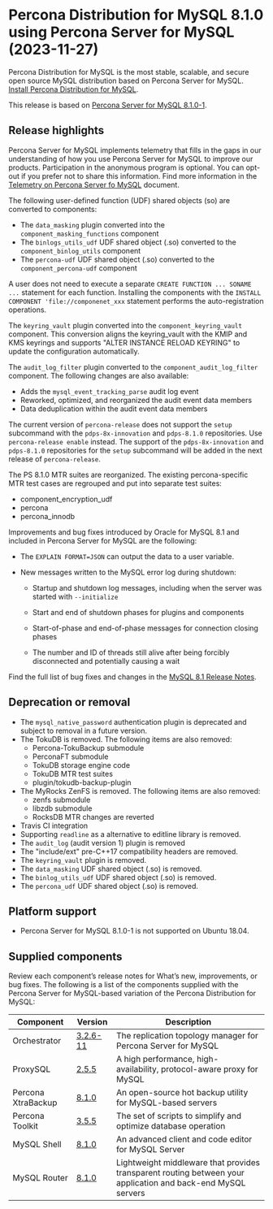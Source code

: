 # Percona Distribution for MySQL 8.1.0 using Percona Server for MySQL (2023-11-27)

Percona Distribution for MySQL is the most stable, scalable, and secure open source MySQL distribution based on Percona Server for MySQL. [Install Percona Distribution for MySQL](installing.md).

This release is based on [Percona Server for MySQL 8.1.0-1].

## Release highlights

Percona Server for MySQL implements telemetry that fills in the gaps in our understanding of how you use Percona Server for MySQL to improve our products. Participation in the anonymous program is optional. You can opt-out if you prefer not to share this information. Find more information in the [Telemetry on Percona Server fo MySQL](https://docs.percona.com/percona-server/innovation-release/telemetry.html) document.

The following user-defined function (UDF) shared objects (so) are converted to components:

* The `data_masking` plugin converted into the `component_masking_functions` component
* The `binlogs_utils_udf` UDF shared object (.so) converted to the `component_binlog_utils` component
* The `percona-udf` UDF shared object (.so) converted to the `component_percona-udf` component

A user does not need to execute a separate `CREATE FUNCTION ... SONAME ...` statement for each function. Installing the components with the `INSTALL COMPONENT 'file://componenet_xxx` statement performs the auto-registration operations.

The `keyring_vault` plugin converted into the `component_keyring_vault` component. This conversion aligns the keyring_vault with the KMIP and KMS keyrings and supports "ALTER INSTANCE RELOAD KEYRING" to update the configuration automatically.

The `audit_log_filter` plugin converted to the `component_audit_log_filter` component. The following changes are also available:

* Adds the `mysql_event_tracking_parse` audit log event
* Reworked, optimized, and reorganized the audit event data members
* Data deduplication within the audit event data members

The current version of `percona-release` does not support the `setup` subcommand with the `pdps-8x-innovation` and `pdps-8.1.0` repositories. Use `percona-release enable` instead. The support of the `pdps-8x-innovation` and `pdps-8.1.0` repositories for the `setup` subcommand will be added in the next release of `percona-release`.

The PS 8.1.0 MTR suites are reorganized. The existing percona-specific MTR test cases are regrouped and put into separate test suites:

* component_encryption_udf
* percona
* percona_innodb

Improvements and bug fixes introduced by Oracle for MySQL 8.1 and included in Percona Server for MySQL are the following:

* The `EXPLAIN FORMAT=JSON` can output the data to a user variable.

* New messages written to the MySQL error log during shutdown:

    * Startup and shutdown log messages, including when the server was started with `--initialize`

    * Start and end of shutdown phases for plugins and components

    * Start-of-phase and end-of-phase messages for connection closing phases

    * The number and ID of threads still alive after being forcibly disconnected and potentially causing a wait


Find the full list of bug fixes and changes in the [MySQL 8.1 Release Notes].

## Deprecation or removal

* The `mysql_native_password` authentication plugin is deprecated and subject to removal in a future version.
* The TokuDB is removed. The following items are also removed:
    * Percona-TokuBackup submodule
    * PerconaFT submodule
    * TokuDB storage engine code
    * TokuDB MTR test suites
    * plugin/tokudb-backup-plugin
* The MyRocks ZenFS is removed. The following items are also removed:
    * zenfs submodule
    * libzdb submodule
    * RocksDB MTR changes are reverted
* Travis CI integration
* Supporting `readline` as a alternative to editline library is removed.
* The `audit_log` (audit version 1) plugin is removed
* The "include/ext" pre-C++17 compatibility headers are removed.
* The `keyring_vault` plugin is removed.
* The `data_masking` UDF shared object (.so) is removed.
* The `binlog_utils_udf` UDF shared object (.so) is removed.
* The `percona_udf` UDF shared object (.so) is removed.

## Platform support

* Percona Server for MySQL 8.1.0-1 is not supported on Ubuntu 18.04.

## Supplied components

Review each component’s release notes for What’s new, improvements, or bug fixes. The following is a list of the components supplied with the Percona Server for MySQL-based variation of the Percona Distribution for MySQL:

| Component           | Version   | Description                                |
| ------------------- | --------- | -------------------------------------------|
| Orchestrator        | [3.2.6-11](https://github.com/percona/orchestrator/releases/tag/v3.2.6-11)     | The replication topology manager for Percona Server for MySQL|
| ProxySQL            | [2.5.5](https://docs.percona.com/proxysql/2.5.5.html)     | A high performance, high-availability, protocol-aware proxy for MySQL|
| Percona XtraBackup  | [8.1.0](https://docs.percona.com/percona-xtrabackup/innovation-release/release-notes/8.1.0-1.html)| An open-source hot backup utility for MySQL-based servers|
| Percona Toolkit     | [3.5.5](https://docs.percona.com/percona-toolkit/release_notes.html#v3-5-5-released-2023-10-03)     | The set of scripts to simplify and optimize database operation|
| MySQL Shell         | [8.1.0](https://dev.mysql.com/doc/relnotes/mysql-shell/8.1/en/news-8-1-0.html)    | An advanced client and code editor for MySQL Server|
| MySQL Router        | [8.1.0](https://dev.mysql.com/doc/relnotes/mysql-router/8.1/en/news-8-1-0.html)    | Lightweight middleware that provides transparent routing between your application and back-end MySQL servers|

[MySQL 8.1 Release Notes]: https://dev.mysql.com/doc/relnotes/mysql/8.1/en/
[Percona Server for MySQL 8.1.0-1]: https://www.percona.com/doc/percona-server/innovation-release/release-notes/8.1.0-1.html
